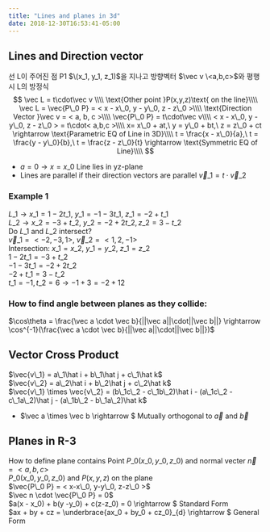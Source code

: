 ```yaml
---
title: "Lines and planes in 3d"
date: 2018-12-30T16:53:41-05:00
---
```


## Lines and Direction vector
선 L이 주어진 점 P1 $\(x_1, y_1, z_1)$을 지나고 방향벡터 $\vec v \<a,b,c>$와 평행시
L의 방정식 
$$
\vec L = t\cdot\vec v \\\\  
\text{Other point }P(x,y,z)\text{ on the line}\\\\   
\vec L = \vec{P\_0 P} = < x - x\_0, y - y\_0, z - z\_0 >\\\\  
\text{Direction Vector }\vec v = < a, b, c >\\\\  
\vec{P\_0 P} = t\cdot\vec v\\\\  
< x - x\_0, y - y\_0, z - z\_0 > = t\cdot< a,b,c >\\\\  
x= x\_0 + at,\ y = y\_0 + bt,\ z = z\_0 + ct \rightarrow \text{Parametric EQ of Line in 3D}\\\\  
t = \frac{x - x\_0}{a},\ t = \frac{y - y\_0}{b},\ t = \frac{z - z\_0}{t} \rightarrow \text{Symmetric EQ of Line}\\\\
$$

* $a = 0 \rightarrow x = x\_0$ Line lies in yz-plane
* Lines are parallel if their direction vectors are parallel $\vec v\_1 = t\cdot\vec v\_2$

### Example 1
$L\_1 \rightarrow x\_1 = 1 - 2t\_1,\ y\_1 = -1 - 3t\_1,\ z\_1 = -2 + t\_1$  
$L\_2 \rightarrow x\_2 = -3 + t\_2,\ y\_2 = -2 + 2t\_2, z\_2 = 3 - t\_2$  
Do $L\_1$ and $L\_2$ intersect?  
$\vec v\_1 = < -2, -3, 1>,\ \vec v\_2 = < 1, 2, -1 >$  
Intersection: $x\_1 = x\_2,\ y\_1 = y\_2,\ z\_1 = z\_2$  
$1-2t\_1 = -3 + t\_2$  
$-1 -3t\_1 = -2 + 2t\_2$  
$-2+t\_1 = 3 - t\_2$  
$t\_1 = -1, t\_2 = 6 \rightarrow -1 + 3 = -2 + 12$  
  
### How to find angle between planes as they collide:
$\cos\theta = \frac{\vec a \cdot \vec b}{||\vec a||\cdot||\vec b||} \rightarrow \cos^{-1}(\frac{\vec a \cdot \vec b}{||\vec a||\cdot||\vec b||})$

## Vector Cross Product
$\vec{v\_1} = a\_1\hat i + b\_1\hat j + c\_1\hat k$  
$\vec{v\_2} = a\_2\hat i + b\_2\hat j + c\_2\hat k$  
$\vec{v\_1} \times \vec{v\_2} = (b\_1c\_2 - c\_1b\_2)\hat i - (a\_1c\_2 - c\_1a\_2)\hat j - (a\_1b\_2 - b\_1a\_2)\hat k$  

* $\vec a \times \vec b \rightarrow $ Mutually orthogonal to $\vec a$ and $\vec b$

## Planes in R-3
How to define plane contains Point $P\_0(x\_0, y\_0, z\_0)$ and normal vecter $\vec n = < a, b, c>$  
$P\_0(x\_0, y\_0, z\_0)$ and $P(x,y,z)$ on the plane  
$\vec{P\_0 P} = < x-x\_0, y-y\_0, z-z\_0 >$  
$\vec n \cdot \vec{P\_0 P} = 0$  
$a(x - x\_0) + b(y -y\_0) + c(z-z\_0) = 0 \rightarrow $ Standard Form  
$ax + by + cz = \underbrace{ax\_0 + by\_0 + cz\_0}\_{d} \rightarrow $ General Form
